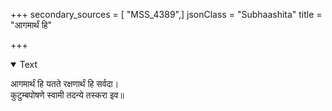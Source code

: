 +++
secondary_sources = [ "MSS_4389",]
jsonClass = "Subhaashita"
title = "आगमार्थं हि"

+++

<details open><summary>Text</summary>

आगमार्थं हि यतते रक्षणार्थं हि सर्वदा।  
कुटुम्बपोषणे स्वामी तदन्ये तस्करा इव॥
</details>

